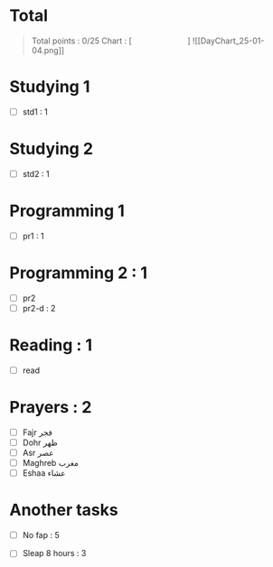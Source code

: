  
# Total
> Total points : 0/25
> Chart : [                         ]
![[DayChart_25-01-04.png]]
 
# Studying 1
- [ ] std1 : 1
 
# Studying 2 
- [ ] std2 : 1
 
# Programming 1 
- [ ] pr1 : 1
 
# Programming 2 : 1
- [ ] pr2
- [ ] pr2-d : 2
 
# Reading : 1
- [ ] read
 
# Prayers : 2
- [ ] Fajr فجر
- [ ] Dohr ظهر
- [ ] Asr عصر
- [ ] Maghreb مغرب
- [ ] Eshaa عشاء
 
# Another tasks
- [ ] No fap : 5
- [ ] Sleap 8 hours : 3
 